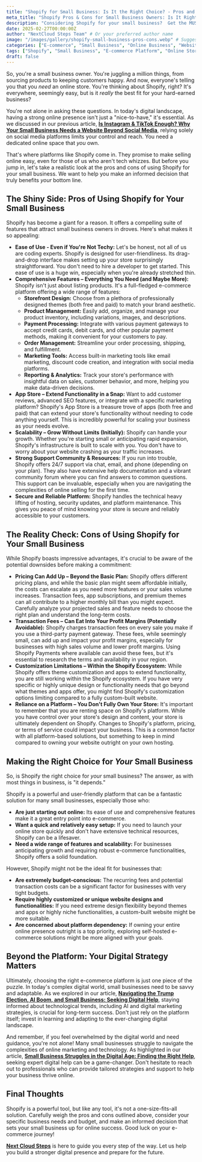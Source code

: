 ```yaml
---
title: "Shopify for Small Business: Is It the Right Choice? - Pros and Cons You MUST Know"
meta_title: "Shopify Pros & Cons for Small Business Owners: Is It Right for YOU?"
description: "Considering Shopify for your small business?  Get the MUST-KNOW pros and cons before you decide!  This guide breaks down Shopify's ease of use, features, pricing, and limitations to help small business owners like you make the right e-commerce platform choice.  Start selling online smarter!"
date: 2025-02-27T00:00:00Z
author: "NextCloud Steps Team" # Or your preferred author name
image: "/images/gallery/shopify-small-business-pros-cons.webp" # Suggestive file path - adjust accordingly
categories: ["E-commerce", "Small Business", "Online Business", "Website Platforms"]
tags: ["Shopify", "Small Business", "E-commerce Platform", "Online Store", "Pros and Cons", "Website Builder", "Online Selling", "Shopify Pricing", "Shopify Features", "Digital Marketing"]
draft: false
---
```


So, you're a small business owner. You're juggling a million things, from sourcing products to keeping customers happy. And now, everyone's telling you that you *need* an online store. You're thinking about Shopify, right? It's everywhere, seemingly easy, but is it *really* the best fit for your hard-earned business?

You're not alone in asking these questions. In today's digital landscape, having a strong online presence isn't just a "nice-to-have," it's essential. As we discussed in our previous article, [**Is Instagram & TikTok Enough? Why Your Small Business Needs a Website Beyond Social Media**](https://nextcloudsteps.com/blog/small-business-need-website-beyond-instagram-tiktok/), relying solely on social media platforms limits your control and reach. You need a dedicated online space that *you* own.

That's where platforms like Shopify come in. They promise to make selling online easy, even for those of us who aren't tech whizzes. But before you jump in, let's take a realistic look at the pros and cons of using Shopify for your small business. We want to help you make an informed decision that truly benefits *your* bottom line.

## The Shiny Side: Pros of Using Shopify for Your Small Business

Shopify has become a giant for a reason. It offers a compelling suite of features that attract small business owners in droves. Here's what makes it so appealing:

* **Ease of Use - Even if You're Not Techy:** Let's be honest, not all of us are coding experts. Shopify is designed for user-friendliness. Its drag-and-drop interface makes setting up your store surprisingly straightforward. You don't need to hire a developer to get started. This ease of use is a huge win, especially when you're already stretched thin.  
* **Comprehensive Features – Everything You Need (and Maybe More):** Shopify isn't just about listing products. It's a full-fledged e-commerce platform offering a wide range of features:  
  * **Storefront Design:** Choose from a plethora of professionally designed themes (both free and paid) to match your brand aesthetic.  
  * **Product Management:** Easily add, organize, and manage your product inventory, including variations, images, and descriptions.  
  * **Payment Processing:** Integrate with various payment gateways to accept credit cards, debit cards, and other popular payment methods, making it convenient for your customers to pay.  
  * **Order Management:** Streamline your order processing, shipping, and fulfillment.  
  * **Marketing Tools:** Access built-in marketing tools like email marketing, discount code creation, and integration with social media platforms.  
  * **Reporting & Analytics:** Track your store's performance with insightful data on sales, customer behavior, and more, helping you make data-driven decisions.  
* **App Store – Extend Functionality in a Snap:** Want to add customer reviews, advanced SEO features, or integrate with a specific marketing platform? Shopify's App Store is a treasure trove of apps (both free and paid) that can extend your store's functionality without needing to code anything yourself. This is incredibly powerful for scaling your business as your needs evolve.  
* **Scalability – Grow Without Limits (Initially):** Shopify can handle your growth. Whether you're starting small or anticipating rapid expansion, Shopify's infrastructure is built to scale with you. You don't have to worry about your website crashing as your traffic increases.  
* **Strong Support Community & Resources:** If you run into trouble, Shopify offers 24/7 support via chat, email, and phone (depending on your plan). They also have extensive help documentation and a vibrant community forum where you can find answers to common questions. This support can be invaluable, especially when you are navigating the complexities of online selling for the first time.  
* **Secure and Reliable Platform:** Shopify handles the technical heavy lifting of hosting, security updates, and platform maintenance. This gives you peace of mind knowing your store is secure and reliably accessible to your customers.

## The Reality Check: Cons of Using Shopify for Your Small Business

While Shopify boasts impressive advantages, it's crucial to be aware of the potential downsides before making a commitment:

* **Pricing Can Add Up – Beyond the Basic Plan:** Shopify offers different pricing plans, and while the basic plan might seem affordable initially, the costs can escalate as you need more features or your sales volume increases. Transaction fees, app subscriptions, and premium themes can all contribute to a higher monthly bill than you might expect. Carefully analyze your projected sales and feature needs to choose the right plan and understand the long-term costs.  
* **Transaction Fees – Can Eat Into Your Profit Margins (Potentially Avoidable):** Shopify charges transaction fees on every sale you make if you use a third-party payment gateway. These fees, while seemingly small, can add up and impact your profit margins, especially for businesses with high sales volume and lower profit margins. Using Shopify Payments where available can avoid these fees, but it's essential to research the terms and availability in your region.  
* **Customization Limitations – Within the Shopify Ecosystem:** While Shopify offers theme customization and apps to extend functionality, you are still working within the Shopify ecosystem. If you have very specific or highly unique design or functionality needs that go beyond what themes and apps offer, you might find Shopify's customization options limiting compared to a fully custom-built website.  
* **Reliance on a Platform – You Don't Fully Own Your Store:** It's important to remember that you are renting space on Shopify's platform. While you have control over your store's design and content, your store is ultimately dependent on Shopify. Changes to Shopify's platform, pricing, or terms of service could impact your business. This is a common factor with all platform-based solutions, but something to keep in mind compared to owning your website outright on your own hosting.

## Making the Right Choice for *Your* Small Business

So, is Shopify the right choice for *your* small business? The answer, as with most things in business, is "it depends."

Shopify is a powerful and user-friendly platform that can be a fantastic solution for many small businesses, especially those who:

* **Are just starting out online:** Its ease of use and comprehensive features make it a great entry point into e-commerce.  
* **Want a quick and relatively easy setup:** If you need to launch your online store quickly and don't have extensive technical resources, Shopify can be a lifesaver.  
* **Need a wide range of features and scalability:** For businesses anticipating growth and requiring robust e-commerce functionalities, Shopify offers a solid foundation.

However, Shopify might not be the ideal fit for businesses that:

* **Are extremely budget-conscious:** The recurring fees and potential transaction costs can be a significant factor for businesses with very tight budgets.  
* **Require highly customized or unique website designs and functionalities:** If you need extreme design flexibility beyond themes and apps or highly niche functionalities, a custom-built website might be more suitable.  
* **Are concerned about platform dependency:** If owning your entire online presence outright is a top priority, exploring self-hosted e-commerce solutions might be more aligned with your goals.

## Beyond the Platform: Your Digital Strategy Matters

Ultimately, choosing the right e-commerce platform is just one piece of the puzzle. In today's complex digital world, small businesses need to be savvy and adaptable. As we explored in our article, [**Navigating the Trump Election, AI Boom, and Small Business: Seeking Digital Help**](https://nextcloudsteps.com/blog/trump-election-small-business-impact-ai-help/), staying informed about technological trends, including AI and digital marketing strategies, is crucial for long-term success. Don't just rely on the platform itself; invest in learning and adapting to the ever-changing digital landscape.

And remember, if you feel overwhelmed by the digital world and need guidance, you're not alone\! Many small businesses struggle to navigate the complexities of online marketing and technology. As highlighted in our article, [**Small Business Struggles in the Digital Age: Finding the Right Help**](https://nextcloudsteps.com/blog/small-business-struggle-digital-help/), seeking expert digital help can be a game-changer. Don't hesitate to reach out to professionals who can provide tailored strategies and support to help your business thrive online.

## Final Thoughts

Shopify is a powerful tool, but like any tool, it's not a one-size-fits-all solution. Carefully weigh the pros and cons outlined above, consider your specific business needs and budget, and make an informed decision that sets your small business up for online success. Good luck on your e-commerce journey\!

**[Next Cloud Steps](https://nextcloudsteps.com)** is here to guide you every step of the way. Let us help you build a stronger digital presence and prepare for the future.  
